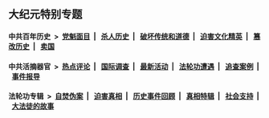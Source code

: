 ## 大纪元特别专题

#### 中共百年历史 &nbsp;>&nbsp; [党魁面目](indexes/nf1176107/README.md?10140430) &nbsp;| &nbsp; [杀人历史](indexes/nf1176106/README.md?10140430) &nbsp;| &nbsp; [破坏传统和道德](indexes/nf1176106/README.md?10140430) &nbsp;| &nbsp; [迫害文化精英](indexes/nf1176111/README.md?10140430) &nbsp;| &nbsp; [篡改历史](indexes/nf1176115/README.md?10140430) &nbsp;| &nbsp; [卖国](indexes/nf1176117/README.md?10140430) 

#### 中共活摘器官 &nbsp;>&nbsp; [热点评论](indexes/nf5879/README.md?10140430) &nbsp;| &nbsp; [国际调查](indexes/nf5947/README.md?10140430) &nbsp;| &nbsp; [最新活动](indexes/nf5883/README.md?10140430) &nbsp;| &nbsp; [法轮功遭遇](indexes/nf5881/README.md?10140430) &nbsp;| &nbsp; [追查案例](indexes/nf5880/README.md?10140430) &nbsp;| &nbsp; [事件报导](indexes/nf5877/README.md?10140430) 

#### 法轮功专辑 &nbsp;>&nbsp; [自焚伪案](indexes/nf5562/README.md?10140430) &nbsp;| &nbsp; [迫害真相](indexes/nf4379/README.md?10140430) &nbsp;| &nbsp; [历史事件回顾](indexes/nf5793/README.md?10140430) &nbsp;| &nbsp; [真相特辑](indexes/nf4389/README.md?10140430) &nbsp;| &nbsp; [社会支持](indexes/nf4386/README.md?10140430) &nbsp;| &nbsp; [大法徒的故事](indexes/nf1147481/README.md?10140430) 
